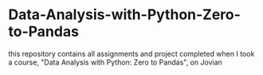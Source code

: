 # Data-Analysis-with-Python-Zero-to-Pandas
this repository contains all assignments and project completed when I took a course, "Data Analysis with Python:  Zero to Pandas", on Jovian

